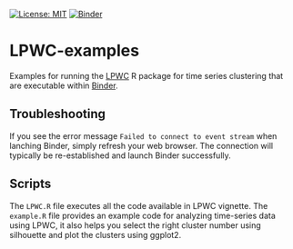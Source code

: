 [![License: MIT](https://img.shields.io/badge/License-MIT-yellow.svg)](https://opensource.org/licenses/MIT)
[![Binder](https://mybinder.org/badge_logo.svg)](https://mybinder.org/v2/gh/gitter-lab/LPWC-examples/master?urlpath=rstudio)

# LPWC-examples
Examples for running the [LPWC](https://github.com/gitter-lab/LPWC/) R package for time series clustering that are executable within [Binder](https://mybinder.org/).

## Troubleshooting
If you see the error message `Failed to connect to event stream` when lanching Binder, simply refresh your web browser.
The connection will typically be re-established and launch Binder successfully.

## Scripts
The `LPWC.R` file executes all the code available in LPWC vignette.
The `example.R` file provides an example code for analyzing time-series data using LPWC, it also helps you select the right cluster number using silhouette and plot the clusters using ggplot2. 